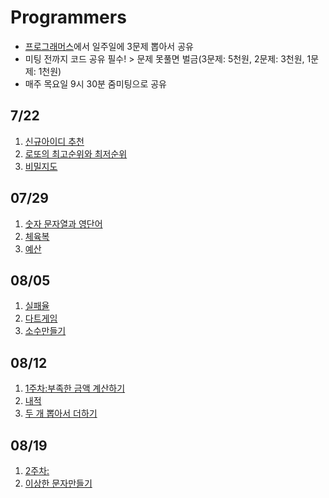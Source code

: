 # Programmers

- [프로그래머스](https://programmers.co.kr/learn/challenges?tab=all_challenges)에서 일주일에 3문제 뽑아서 공유
- 미팅 전까지 코드 공유 필수! > 문제 못풀면 벌금(3문제: 5천원, 2문제: 3천원, 1문제: 1천원)
- 매주 목요일 9시 30분 줌미팅으로 공유


## 7/22

1. [신규아이디 추천](https://programmers.co.kr/learn/courses/30/lessons/72410)
2. [로또의 최고순위와 최저순위](https://programmers.co.kr/learn/courses/30/lessons/77484)
3. [비밀지도](https://programmers.co.kr/learn/courses/30/lessons/17681)

## 07/29

1. [숫자 문자열과 영단어](https://programmers.co.kr/learn/courses/30/lessons/81301)
2. [체육복](https://programmers.co.kr/learn/courses/30/lessons/42862)
3. [예산](https://programmers.co.kr/learn/courses/30/lessons/12982)


## 08/05

1. [실패율](https://programmers.co.kr/learn/courses/30/lessons/42889)
2. [다트게임](https://programmers.co.kr/learn/courses/30/lessons/17682)
3. [소수만들기](https://programmers.co.kr/learn/courses/30/lessons/12977)

## 08/12

1. [1주차:부족한 금액 계산하기](https://programmers.co.kr/learn/courses/30/lessons/82612)
2. [내적](https://programmers.co.kr/learn/courses/30/lessons/70128)
3. [두 개 뽑아서 더하기](https://programmers.co.kr/learn/courses/30/lessons/68644)

## 08/19

1. [2주차:](https://programmers.co.kr/learn/courses/30/lessons/83201)
2. [이상한 문자만들기](https://programmers.co.kr/learn/courses/30/lessons/12930)
